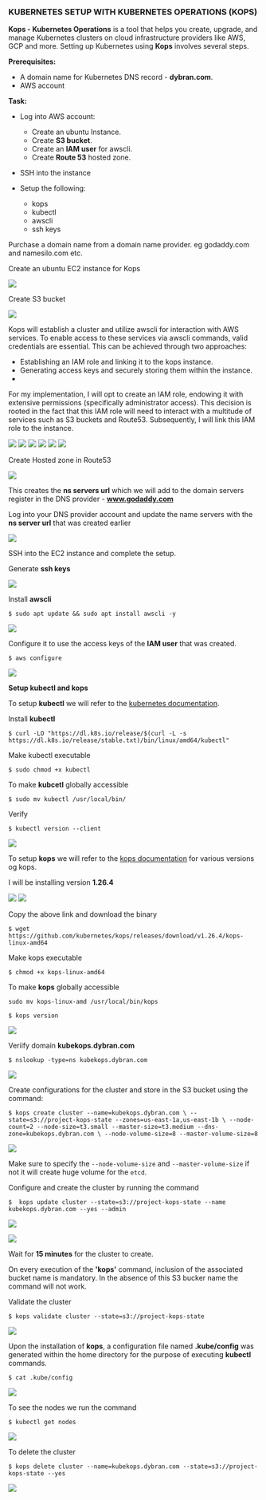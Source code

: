 ### __KUBERNETES SETUP WITH KUBERNETES OPERATIONS (KOPS)__

__Kops - Kubernetes Operations__ is a tool that helps you create, upgrade, and manage Kubernetes clusters on cloud infrastructure providers like AWS, GCP and more. Setting up Kubernetes using __Kops__ involves several steps.

__Prerequisites:__

- A domain name for Kubernetes DNS record - __dybran.com__.
- AWS account

__Task:__

- Log into AWS account:
  - Create an ubuntu Instance.
  - Create __S3 bucket__.
  - Create an __IAM user__ for awscli.
  - Create __Route 53__ hosted zone.

- SSH into the instance
- Setup the following:
   - kops
   - kubectl
   - awscli
   - ssh keys

Purchase a domain name from a domain name provider. eg godaddy.com and namesilo.com etc.

Create an ubuntu EC2 instance for Kops

![](./images/kops-inst.PNG)

Create S3 bucket

![](./images/state.PNG)

Kops will establish a cluster and utilize awscli for interaction with AWS services. To enable access to these services via awscli commands, valid credentials are essential. This can be achieved through two approaches:

- Establishing an IAM role and linking it to the kops instance.
- Generating access keys and securely storing them within the instance.
- 
For my implementation, I will opt to create an IAM role, endowing it with extensive permissions (specifically administrator access). This decision is rooted in the fact that this IAM role will need to interact with a multitude of services such as S3 buckets and Route53. Subsequently, I will link this IAM role to the instance.

![](./images/21.PNG)
![](./images/22.PNG)
![](./images/23.PNG)
![](./images/24.PNG)
![](./images/25.PNG)
![](./images/26.PNG)

Create Hosted zone in Route53

![](./images/hz1.PNG)

This creates the __ns servers url__ which we will add to the domain servers register in the DNS provider - __www.godaddy.com__

Log into your DNS provider account and update the name servers with the __ns server url__ that was created earlier

![](./images/hz2.PNG)

SSH into the EC2 instance and complete the setup.

Generate __ssh keys__

![](./images/key1.PNG)

Install __awscli__

`$ sudo apt update && sudo apt install awscli -y`

![](./images/key2.PNG)

Configure it to use the access keys of the __IAM user__ that was created.

`$ aws configure`

![](./images/key3.PNG)

__Setup kubectl and kops__

To setup __kubectl__ we will refer to the [kubernetes documentation](https://kubernetes.io/docs/tasks/tools/install-kubectl-linux/#install-kubectl-binary-with-curl-on-linux).

Install __kubectl__

`$ curl -LO "https://dl.k8s.io/release/$(curl -L -s https://dl.k8s.io/release/stable.txt)/bin/linux/amd64/kubectl"`

Make kubectl executable

`$ sudo chmod +x kubectl`

To make __kubcetl__ globally accessible

`$ sudo mv kubectl /usr/local/bin/`

Verify

`$ kubectl version --client`

![](./images/dsaq.PNG)

To setup __kops__ we will refer to the [kops documentation](https://github.com/kubernetes/kops/releases) for various versions og kops.

I will be installing version __1.26.4__

![](./images/amd1.PNG)
![](./images/amd2.PNG)

Copy the above link and download the binary

`$ wget https://github.com/kubernetes/kops/releases/download/v1.26.4/kops-linux-amd64`


Make kops executable

`$ chmod +x kops-linux-amd64`

To make __kops__ globally accessible

`sudo mv kops-linux-amd /usr/local/bin/kops`

`$ kops version`

![](./images/dsaw.PNG)


Veriify domain __kubekops.dybran.com__

`$ nslookup -type=ns kubekops.dybran.com`

![](./images/nsv.PNG)

Create configurations for the cluster and store in the S3 bucket using the command:

`$ kops create cluster --name=kubekops.dybran.com \
--state=s3://project-kops-state --zones=us-east-1a,us-east-1b \
--node-count=2 --node-size=t3.small --master-size=t3.medium --dns-zone=kubekops.dybran.com \
--node-volume-size=8 --master-volume-size=8`

![](./images/lfc.PNG)


Make sure to specify the `--node-volume-size` and `--master-volume-size` if not it will create huge volume for the `etcd`.

Configure and create the cluster by running the command

`$  kops update cluster --state=s3://project-kops-state --name kubekops.dybran.com --yes --admin`

![](./images/vcs.PNG)

![](./images/cp.PNG)


Wait for __15 minutes__ for the cluster to create.

On every execution of the __'kops'__ command, inclusion of the associated bucket name is mandatory. In the absence of this S3 bucker name the command will not work.

Validate the cluster

`$ kops validate cluster --state=s3://project-kops-state`

![](./images/qaq.PNG)


Upon the installation of __kops__, a configuration file named __.kube/config__ was generated within the home directory for the purpose of executing __kubectl__ commands. 

`$ cat .kube/config`

![](./images/kube.PNG)

To see the nodes we run the command

`$ kubectl get nodes`

![](./images/gets.PNG)


To delete the cluster

`$ kops delete cluster --name=kubekops.dybran.com --state=s3://project-kops-state --yes`

![](./images/dele.PNG)